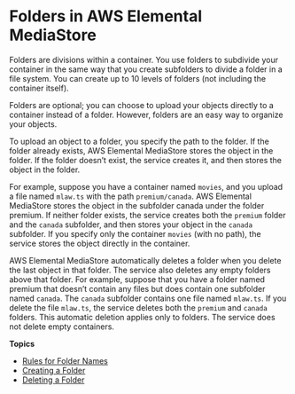 # Folders in AWS Elemental MediaStore<a name="folders"></a>

Folders are divisions within a container\. You use folders to subdivide your container in the same way that you create subfolders to divide a folder in a file system\. You can create up to 10 levels of folders \(not including the container itself\)\. 

Folders are optional; you can choose to upload your objects directly to a container instead of a folder\. However, folders are an easy way to organize your objects\. 

To upload an object to a folder, you specify the path to the folder\. If the folder already exists, AWS Elemental MediaStore stores the object in the folder\. If the folder doesn’t exist, the service creates it, and then stores the object in the folder\.

For example, suppose you have a container named `movies`, and you upload a file named `mlaw.ts` with the path `premium/canada`\. AWS Elemental MediaStore stores the object in the subfolder canada under the folder premium\. If neither folder exists, the service creates both the `premium` folder and the `canada` subfolder, and then stores your object in the `canada` subfolder\. If you specify only the container `movies` \(with no path\), the service stores the object directly in the container\.

AWS Elemental MediaStore automatically deletes a folder when you delete the last object in that folder\. The service also deletes any empty folders above that folder\. For example, suppose that you have a folder named premium that doesn’t contain any files but does contain one subfolder named `canada`\. The `canada` subfolder contains one file named `mlaw.ts`\. If you delete the file `mlaw.ts`, the service deletes both the `premium` and `canada` folders\. This automatic deletion applies only to folders\. The service does not delete empty containers\.

**Topics**
+ [Rules for Folder Names](folders-rules-for-names.md)
+ [Creating a Folder](folders-create.md)
+ [Deleting a Folder](folders-delete.md)